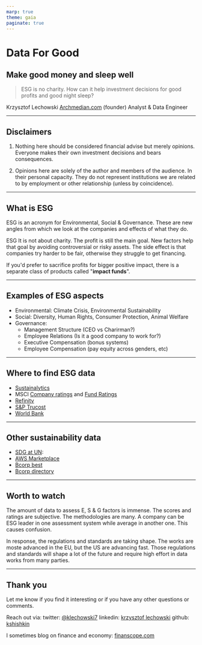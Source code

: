 ```yaml
---
marp: true
theme: gaia
paginate: true
---
```


# Data For Good
## Make good money and sleep well


> ESG is no charity. How can it help investment decisions for good profits and good night sleep?


Krzysztof Lechowski
[Archmedian.com](https://archmedian.com) (founder)
Analyst & Data Engineer

---

## Disclaimers

1. Nothing here should be considered financial advise but merely opinions. Everyone makes their own investment decisions and bears consequences.

2. Opinions here are solely of the author and members of the audience. In their personal capacity. They do not represent institutions we are related to by employment or other relationship (unless by coincidence).

---

## What is ESG
ESG is an acronym for Environmental, Social & Governance. These are new angles from which we look at the companies and effects of what they do. 

ESG It is not about charity. The profit is still the main goal. New factors help that goal by avoiding controversial or risky assets. The side effect is that companies try harder to be fair, otherwise they struggle to get financing.

If you'd prefer to sacrifice profits for bigger positive impact, there is a separate class of products called "**impact funds**".

---

## Examples of ESG aspects
- Environmental:
Climate Crisis, Environmental Sustainability
- Social: 
Diversity, Human Rights, Consumer Protection, Animal Welfare
- Governance:
  - Management Structure (CEO vs Charirman?)
  - Employee Relations (Is it a good company to work for?)
  - Executive Compensation (bonus systems)
  - Employee Compensation (pay equity across genders, etc)

---

## Where to find ESG data
- [Sustainalytics](https://www.sustainalytics.com/esg-ratings)
- MSCI [Company ratings](https://www.msci.com/our-solutions/esg-investing/esg-ratings/esg-ratings-corporate-search-tool) and   [Fund Ratings](https://www.msci.com/our-solutions/esg-investing/esg-fund-ratings)
- [Refinitv](https://www.refinitiv.com/en/sustainable-finance/esg-scores)
- [S&P Trucost](https://www.spglobal.com/esg/solutions/data-intelligence-esg-scores)
- [World Bank](https://datatopics.worldbank.org/esg/howto.html)

---

## Other sustainability data
- [SDG at UN](https://unstats.un.org/sdgs/unsdg):
- [AWS Marketplace](https://aws.amazon.com/marketplace)
- [Bcorp best](https://data.world/blab/b-corp-best-for-the-world-lists)
- [Bcorp directory](https://bcorporation.net/directory)

---

## Worth to watch

The amount of data to assess E, S & G factors is immense. The scores and ratings are subjective. The methodologies are many. A company can be ESG leader in one assessment system while average in another one. This causes confusion. 

In response, the regulations and standards are taking shape. The works are moste advanced in the EU, but the US are advancing fast. Those regulations and standards will shape a lot of the future and require high effort in data works from many parties.

---

## Thank you

Let me know if you find it interesting or if you have any other questions or comments.

Reach out via:
twitter: [@klechowski7](https://twitter.com/klechowski7)
linkedin: [krzysztof lechowski](https://www.linkedin.com/in/krzysztof-lechowski-8236b212/)
github: [kshishkin](https://github.com/kshishkin)

I sometimes blog on finance and economy: [finanscope.com](https://finanscope.com)
